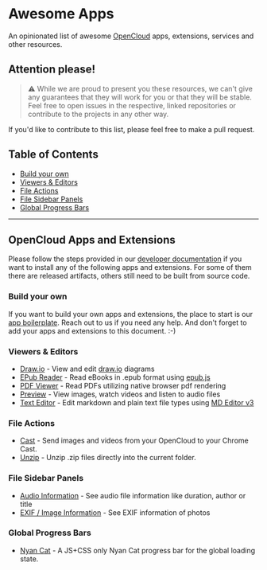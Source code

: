 # Awesome Apps

An opinionated list of awesome [OpenCloud](https://github.com/opencloud-eu/opencloud) apps, extensions, services and other resources.

## Attention please!

> :warning: While we are proud to present you these resources, we can't give any guarantees that they will work for you or that they will be stable. Feel free to open issues in the respective, linked repositories or contribute to the projects in any other way.

If you'd like to contribute to this list, please feel free to make a pull request.

## Table of Contents

- [Build your own](#build-your-own)
- [Viewers & Editors](#viewers--editors)
- [File Actions](#file-actions)
- [File Sidebar Panels](#file-sidebar-panels)
- [Global Progress Bars](#global-progress-bars)

---

## OpenCloud Apps and Extensions

Please follow the steps provided in our [developer documentation](https://docs.opencloud.eu/services/web/#web-apps) if you want to install any of the
following apps and extensions. For some of them there are released artifacts, others still need to be built from source code.

### Build your own

If you want to build your own apps and extensions, the place to start is our [app boilerplate](https://github.com/opencloud-eu/web-app-skeleton).
Reach out to us if you need any help. And don't forget to add your apps and extensions to this document. :-)

### Viewers & Editors

- [Draw.io](https://github.com/opencloud-eu/web-extensions/tree/main/packages/web-app-draw-io) - View and edit [draw.io](https://www.draw.io) diagrams
- [EPub Reader](https://github.com/opencloud-eu/web/tree/main/packages/web-app-epub-reader) - Read eBooks in .epub format using [epub.js](https://github.com/futurepress/epub.js)
- [PDF Viewer](https://github.com/opencloud-eu/web/tree/main/packages/web-app-pdf-viewer) - Read PDFs utilizing native browser pdf rendering
- [Preview](https://github.com/opencloud-eu/web/tree/main/packages/web-app-preview) - View images, watch videos and listen to audio files
- [Text Editor](https://github.com/opencloud-eu/web/tree/main/packages/web-app-text-editor) - Edit markdown and plain text file types using [MD Editor v3](https://github.com/imzbf/md-editor-v3)

### File Actions

- [Cast](https://github.com/opencloud-eu/web-extensions/tree/main/packages/web-app-cast) - Send images and videos from your OpenCloud to your Chrome Cast.
- [Unzip](https://github.com/opencloud-eu/web-extensions/tree/main/packages/web-app-unzip) - Unzip .zip files directly into the current folder.

### File Sidebar Panels

- [Audio Information](https://github.com/opencloud-eu/web/blob/2137305f8ded7f845dc262c424b196742c76c9a0/packages/web-app-files/src/composables/extensions/useFileSideBars.ts#L166) - See audio file information like duration, author or title
- [EXIF / Image Information](https://github.com/opencloud-eu/web/blob/2137305f8ded7f845dc262c424b196742c76c9a0/packages/web-app-files/src/composables/extensions/useFileSideBars.ts#L145) - See EXIF information of photos

### Global Progress Bars

- [Nyan Cat](https://github.com/opencloud-eu/web-extensions/tree/main/packages/web-app-progress-bars) - A JS+CSS only Nyan Cat progress bar for the global loading state.
